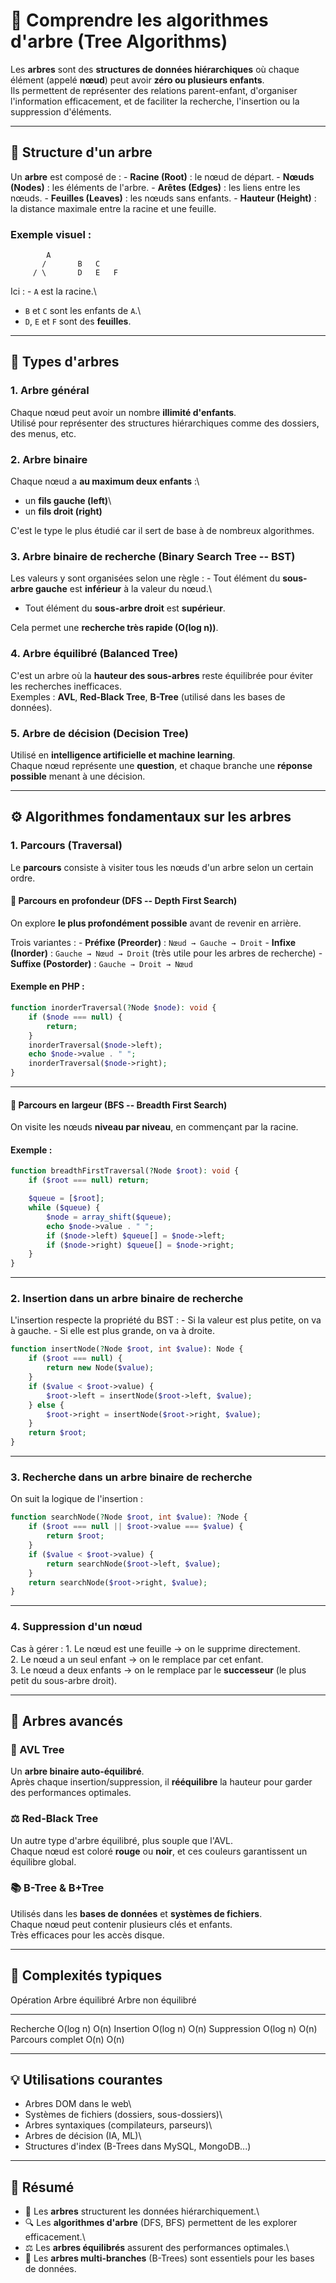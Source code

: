 # 🌳 Comprendre les algorithmes d'arbre (Tree Algorithms)

Les **arbres** sont des **structures de données hiérarchiques** où
chaque élément (appelé **nœud**) peut avoir **zéro ou plusieurs
enfants**.\
Ils permettent de représenter des relations parent-enfant, d'organiser
l'information efficacement, et de faciliter la recherche, l'insertion ou
la suppression d'éléments.

------------------------------------------------------------------------

## 🧩 Structure d'un arbre

Un **arbre** est composé de : - **Racine (Root)** : le nœud de départ. -
**Nœuds (Nodes)** : les éléments de l'arbre. - **Arêtes (Edges)** : les
liens entre les nœuds. - **Feuilles (Leaves)** : les nœuds sans
enfants. - **Hauteur (Height)** : la distance maximale entre la racine
et une feuille.

### Exemple visuel :

            A
           /       B   C
         / \       D   E   F

Ici : - `A` est la racine.\
- `B` et `C` sont les enfants de `A`.\
- `D`, `E` et `F` sont des **feuilles**.

------------------------------------------------------------------------

## 🌿 Types d'arbres

### 1. **Arbre général**

Chaque nœud peut avoir un nombre **illimité d'enfants**.\
Utilisé pour représenter des structures hiérarchiques comme des
dossiers, des menus, etc.

### 2. **Arbre binaire**

Chaque nœud a **au maximum deux enfants** :\
- un **fils gauche (left)**\
- un **fils droit (right)**

C'est le type le plus étudié car il sert de base à de nombreux
algorithmes.

### 3. **Arbre binaire de recherche (Binary Search Tree -- BST)**

Les valeurs y sont organisées selon une règle : - Tout élément du
**sous-arbre gauche** est **inférieur** à la valeur du nœud.\
- Tout élément du **sous-arbre droit** est **supérieur**.

Cela permet une **recherche très rapide (O(log n))**.

### 4. **Arbre équilibré (Balanced Tree)**

C'est un arbre où la **hauteur des sous-arbres** reste équilibrée pour
éviter les recherches inefficaces.\
Exemples : **AVL**, **Red-Black Tree**, **B-Tree** (utilisé dans les
bases de données).

### 5. **Arbre de décision (Decision Tree)**

Utilisé en **intelligence artificielle et machine learning**.\
Chaque nœud représente une **question**, et chaque branche une **réponse
possible** menant à une décision.

------------------------------------------------------------------------

## ⚙️ Algorithmes fondamentaux sur les arbres

### 1. **Parcours (Traversal)**

Le **parcours** consiste à visiter tous les nœuds d'un arbre selon un
certain ordre.

#### 🔹 Parcours en profondeur (DFS -- Depth First Search)

On explore **le plus profondément possible** avant de revenir en
arrière.

Trois variantes : - **Préfixe (Preorder)** : `Nœud → Gauche → Droit` -
**Infixe (Inorder)** : `Gauche → Nœud → Droit` (très utile pour les
arbres de recherche) - **Suffixe (Postorder)** : `Gauche → Droit → Nœud`

#### Exemple en PHP :

``` php
function inorderTraversal(?Node $node): void {
    if ($node === null) {
        return;
    }
    inorderTraversal($node->left);
    echo $node->value . " ";
    inorderTraversal($node->right);
}
```

------------------------------------------------------------------------

#### 🔹 Parcours en largeur (BFS -- Breadth First Search)

On visite les nœuds **niveau par niveau**, en commençant par la racine.

#### Exemple :

``` php
function breadthFirstTraversal(?Node $root): void {
    if ($root === null) return;

    $queue = [$root];
    while ($queue) {
        $node = array_shift($queue);
        echo $node->value . " ";
        if ($node->left) $queue[] = $node->left;
        if ($node->right) $queue[] = $node->right;
    }
}
```

------------------------------------------------------------------------

### 2. **Insertion dans un arbre binaire de recherche**

L'insertion respecte la propriété du BST : - Si la valeur est plus
petite, on va à gauche. - Si elle est plus grande, on va à droite.

``` php
function insertNode(?Node $root, int $value): Node {
    if ($root === null) {
        return new Node($value);
    }
    if ($value < $root->value) {
        $root->left = insertNode($root->left, $value);
    } else {
        $root->right = insertNode($root->right, $value);
    }
    return $root;
}
```

------------------------------------------------------------------------

### 3. **Recherche dans un arbre binaire de recherche**

On suit la logique de l'insertion :

``` php
function searchNode(?Node $root, int $value): ?Node {
    if ($root === null || $root->value === $value) {
        return $root;
    }
    if ($value < $root->value) {
        return searchNode($root->left, $value);
    }
    return searchNode($root->right, $value);
}
```

------------------------------------------------------------------------

### 4. **Suppression d'un nœud**

Cas à gérer : 1. Le nœud est une feuille → on le supprime directement.\
2. Le nœud a un seul enfant → on le remplace par cet enfant.\
3. Le nœud a deux enfants → on le remplace par le **successeur** (le
plus petit du sous-arbre droit).

------------------------------------------------------------------------

## 🌲 Arbres avancés

### 🧱 AVL Tree

Un **arbre binaire auto-équilibré**.\
Après chaque insertion/suppression, il **rééquilibre** la hauteur pour
garder des performances optimales.

### ⚖️ Red-Black Tree

Un autre type d'arbre équilibré, plus souple que l'AVL.\
Chaque nœud est coloré **rouge** ou **noir**, et ces couleurs
garantissent un équilibre global.

### 📚 B-Tree & B+Tree

Utilisés dans les **bases de données** et **systèmes de fichiers**.\
Chaque nœud peut contenir plusieurs clés et enfants.\
Très efficaces pour les accès disque.

------------------------------------------------------------------------

## 🧮 Complexités typiques

  Opération          Arbre équilibré   Arbre non équilibré
  ------------------ ----------------- ---------------------
  Recherche          O(log n)          O(n)
  Insertion          O(log n)          O(n)
  Suppression        O(log n)          O(n)
  Parcours complet   O(n)              O(n)

------------------------------------------------------------------------

## 💡 Utilisations courantes

-   Arbres DOM dans le web\
-   Systèmes de fichiers (dossiers, sous-dossiers)\
-   Arbres syntaxiques (compilateurs, parseurs)\
-   Arbres de décision (IA, ML)\
-   Structures d'index (B-Trees dans MySQL, MongoDB...)

------------------------------------------------------------------------

## 🚀 Résumé

-   🌱 Les **arbres** structurent les données hiérarchiquement.\
-   🔍 Les **algorithmes d'arbre** (DFS, BFS) permettent de les explorer
    efficacement.\
-   ⚖️ Les **arbres équilibrés** assurent des performances optimales.\
-   💾 Les **arbres multi-branches** (B-Trees) sont essentiels pour les
    bases de données.

